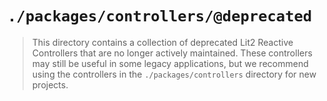 # `./packages/controllers/@deprecated`

> This directory contains a collection of deprecated Lit2 Reactive Controllers that are no longer actively maintained. These controllers may still be useful in some legacy applications, but we recommend using the controllers in the `./packages/controllers` directory for new projects.

